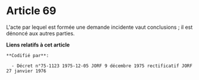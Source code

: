 # Article 69

L'acte par lequel est formée une demande incidente vaut conclusions ; il est dénoncé aux autres parties.

**Liens relatifs à cet article**

	**Codifié par**:

	  - Décret n°75-1123 1975-12-05 JORF 9 décembre 1975 rectificatif JORF 27 janvier 1976
